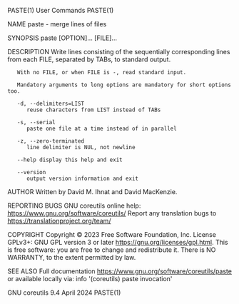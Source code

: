 PASTE(1)								 User Commands								      PASTE(1)

NAME
       paste - merge lines of files

SYNOPSIS
       paste [OPTION]... [FILE]...

DESCRIPTION
       Write lines consisting of the sequentially corresponding lines from each FILE, separated by TABs, to standard output.

       With no FILE, or when FILE is -, read standard input.

       Mandatory arguments to long options are mandatory for short options too.

       -d, --delimiters=LIST
	      reuse characters from LIST instead of TABs

       -s, --serial
	      paste one file at a time instead of in parallel

       -z, --zero-terminated
	      line delimiter is NUL, not newline

       --help display this help and exit

       --version
	      output version information and exit

AUTHOR
       Written by David M. Ihnat and David MacKenzie.

REPORTING BUGS
       GNU coreutils online help: <https://www.gnu.org/software/coreutils/>
       Report any translation bugs to <https://translationproject.org/team/>

COPYRIGHT
       Copyright © 2023 Free Software Foundation, Inc.	License GPLv3+: GNU GPL version 3 or later <https://gnu.org/licenses/gpl.html>.
       This is free software: you are free to change and redistribute it.  There is NO WARRANTY, to the extent permitted by law.

SEE ALSO
       Full documentation <https://www.gnu.org/software/coreutils/paste>
       or available locally via: info '(coreutils) paste invocation'

GNU coreutils 9.4							  April 2024								      PASTE(1)
